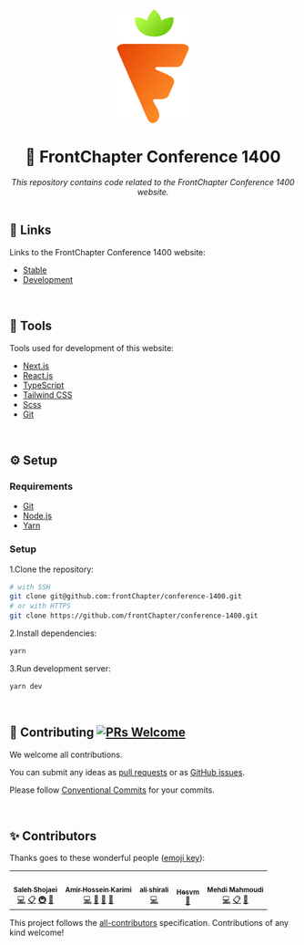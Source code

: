 <p align="center">
  <a href="https://frontchapter.ir">
    <img height="200" src="https://github.com/frontChapter/conference-1400/blob/master/docs/logo.png?raw=true">
  </a>
</p>

<div align="center">
<h1>🥕 FrontChapter Conference 1400</h1>
<i>This repository contains code related to the FrontChapter Conference 1400 website.</i>
</div>

<br>

## 🔗 Links

Links to the FrontChapter Conference 1400 website:

- [Stable](https://frontchapter.ir/)
- [Development](https://dev.frontchapter.ir)

<br>

## 🔨 Tools

Tools used for development of this website:

- [Next.js](https://nextjs.org/)
- [React.js](https://reactjs.org/)
- [TypeScript](https://www.typescriptlang.org/)
- [Tailwind CSS](https://tailwindcss.com/)
- [Scss](https://sass-lang.com/)
- [Git](https://git-scm.com/)

<br>

## ⚙️ Setup

### Requirements

- [Git](https://git-scm.com/)
- [Node.js](https://nodejs.org/)
- [Yarn](https://yarnpkg.com/)

### Setup

1.Clone the repository:

```bash
# with SSH
git clone git@github.com:frontChapter/conference-1400.git
# or with HTTPS
git clone https://github.com/frontChapter/conference-1400.git
```

2.Install dependencies:

```bash
yarn
```

3.Run development server:

```bash
yarn dev
```

<br>

## 🤝 Contributing [![PRs Welcome](https://img.shields.io/badge/PRs-welcome-brightgreen.svg?style=flat-square)](http://makeapullrequest.com)

We welcome all contributions.

You can submit any ideas as [pull requests](https://github.com/frontChapter/conference-1400/pulls) or as [GitHub issues](https://github.com/frontChapter/conference-1400/issues).

Please follow [Conventional Commits](https://conventionalcommits.org/) for your commits.

<br>

## ✨ Contributors

Thanks goes to these wonderful people ([emoji key](https://allcontributors.org/docs/en/emoji-key)):

<!-- ALL-CONTRIBUTORS-LIST:START - Do not remove or modify this section -->
<!-- prettier-ignore-start -->
<!-- markdownlint-disable -->
<table>
  <tr>
    <td align="center"><a href="https://roxaleh.ir/"><img src="https://avatars.githubusercontent.com/u/26822650?v=4?s=100" width="100px;" alt=""/><br /><sub><b>Saleh Shojaei</b></sub></a><br /><a href="https://github.com/frontChapter/conference-1400/commits?author=ssshojaei" title="Code">💻</a> <a href="#eventOrganizing-ssshojaei" title="Event Organizing">📋</a> <a href="#infra-ssshojaei" title="Infrastructure (Hosting, Build-Tools, etc)">🚇</a> <a href="#maintenance-ssshojaei" title="Maintenance">🚧</a></td>
    <td align="center"><a href="https://github.com/AmirHosseinKarimi"><img src="https://avatars.githubusercontent.com/u/17345129?v=4?s=100" width="100px;" alt=""/><br /><sub><b>Amir Hossein Karimi</b></sub></a><br /><a href="https://github.com/frontChapter/conference-1400/commits?author=AmirHosseinKarimi" title="Code">💻</a> <a href="#projectManagement-AmirHosseinKarimi" title="Project Management">📆</a> <a href="https://github.com/frontChapter/conference-1400/commits?author=AmirHosseinKarimi" title="Documentation">📖</a> <a href="#maintenance-AmirHosseinKarimi" title="Maintenance">🚧</a></td>
    <td align="center"><a href="https://github.com/shiraliali"><img src="https://avatars.githubusercontent.com/u/35615183?v=4?s=100" width="100px;" alt=""/><br /><sub><b>ali shirali</b></sub></a><br /><a href="https://github.com/frontChapter/conference-1400/commits?author=shiraliali" title="Code">💻</a></td>
    <td align="center"><a href="https://github.com/Hesvm"><img src="https://avatars.githubusercontent.com/u/99117901?v=4?s=100" width="100px;" alt=""/><br /><sub><b>Hesvm</b></sub></a><br /><a href="#design-Hesvm" title="Design">🎨</a></td>
    <td align="center"><a href="https://github.com/mehdimh95"><img src="https://avatars.githubusercontent.com/u/96372415?v=4?s=100" width="100px;" alt=""/><br /><sub><b>Mehdi Mahmoudi</b></sub></a><br /><a href="https://github.com/frontChapter/conference-1400/commits?author=mehdimh95" title="Code">💻</a> <a href="#eventOrganizing-mehdimh95" title="Event Organizing">📋</a> <a href="#ideas-mehdimh95" title="Ideas, Planning, & Feedback">🤔</a></td>
  </tr>
</table>

<!-- markdownlint-restore -->
<!-- prettier-ignore-end -->

<!-- ALL-CONTRIBUTORS-LIST:END -->

This project follows the [all-contributors](https://github.com/all-contributors/all-contributors) specification. Contributions of any kind welcome!

